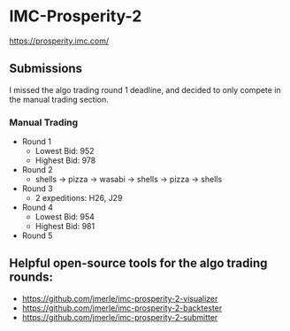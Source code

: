 # IMC-Prosperity-2
https://prosperity.imc.com/
## Submissions
I missed the algo trading round 1 deadline, and decided to only compete in the manual trading section.
### Manual Trading
- Round 1
    - Lowest Bid: 952
    - Highest Bid: 978
- Round 2
    - shells -> pizza -> wasabi -> shells -> pizza -> shells
- Round 3
    - 2 expeditions: H26, J29
- Round 4
    - Lowest Bid: 954
    - Highest Bid: 981
- Round 5

## Helpful open-source tools for the algo trading rounds:
- https://github.com/jmerle/imc-prosperity-2-visualizer
- https://github.com/jmerle/imc-prosperity-2-backtester
- https://github.com/jmerle/imc-prosperity-2-submitter
